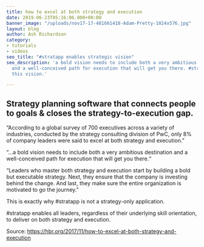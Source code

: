 ```yaml
---
title: how to excel at both strategy and execution
date: 2019-06-23T05:16:06.000+00:00
banner_image: "/uploads/nov17-17-481661418-Adam-Pretty-1024x576.jpg"
layout: blog
author: Ash Richardson
category:
- tutorials
- videos
seo_title: "#stratapp enables strategic vision"
seo_description: 'a bold vision needs to include both a very ambitious destination
  and a well-conceived path for execution that will get you there. #stratapp enables
  this vision.'

---
```

## Strategy planning software that connects people to goals & closes the strategy-to-execution gap.

“According to a global survey of 700 executives across a variety of industries, conducted by the strategy consulting division of PwC, only 8% of company leaders were said to excel at both strategy and execution.”

“...a bold vision needs to include both a very ambitious destination and a well-conceived path for execution that will get you there.“

“Leaders who master both strategy and execution start by building a bold but executable strategy. Next, they ensure that the company is investing behind the change. And last, they make sure the entire organization is motivated to go the journey.”

This is exactly why #stratapp is not a strategy-only application.

\#stratapp enables all leaders, regardless of their underlying skill orientation, to deliver on both strategy and execution.

Source: https://hbr.org/2017/11/how-to-excel-at-both-strategy-and-execution
